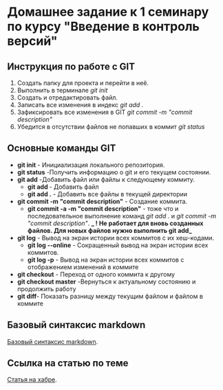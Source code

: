# Домашнее задание к 1 семинару по курсу "Введение в контроль версий"

## Инструкция по работе с GIT

1. Создать папку для проекта и перейти в неё.
2. Выполнить в терминале _git init_
3. Создать и отредактировать файл.
4. Записать все изменения в индекс _git add ._
5. Зафиксировать все изменения в GIT _git commit -m "commit description"_
6. Убедится в отсутствии файлов не попавших в коммит _git status_

## Основные команды GIT

- **git init** - Инициализация локального репозитория.
- **git status** -Получить информацию о git и его текущем состоянии.
- **git add** -Добавить файл или файлы к следующему коммиту.
  - **git add <filename>** - Добавить файл
  - **git add .** - Добавить все файлы в текущей директории
- **git commit -m "commit description"** - Создание коммита.
  - **git commit -a -m "commit description"** - тоже что и последовательное выполнение команд _git add ._ и _git commit -m "commit description"_. **_ ! Не работает для вновь созданных файлов. Для новых файлов нужно выполнить git add_**
- **git log** - Вывод на экран истории всех коммитов с их хеш-кодами.
  - **git log --online** - Сокращенный вывод на экран истории всех коммитов.
  - **git log -p** - Вывод на экран истории всех коммитов с отображением изменений в коммите
- **git checkout** - Переход от одного коммита к другому
- **git checkout master** -Вернуться к актуальному состоянию и продолжить работу
- **git diff**- Показать разницу между текущим файлом и файлом в коммите

## Базовый синтаксис markdown

[Базовый синтаксис markdown](https://www.markdownguide.org/basic-syntax/).

## Ссылка на статью по теме

[Статья на хабре](https://habr.com/ru/post/541258/).
